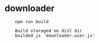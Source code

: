 # downloader

<pre>
    npm run build
</pre>

<pre>
    Build storaged on dist dir
    builded js 'downloader.user.js'
</pre>